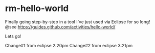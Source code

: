 # rm-hello-world

Finally going step-by-step in a tool I've just used via Eclipse for so long!
@see https://guides.github.com/activities/hello-world/

Lets go!

Change#1 from eclipse 2:20pm
Change#2 from eclipse 3:21pm
